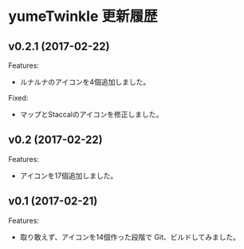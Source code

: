 yumeTwinkle 更新履歴
=======================================================================

## v0.2.1 (2017-02-22)

Features:

* ルナルナのアイコンを4個追加しました。

Fixed:

* マップとStaccalのアイコンを修正しました。


## v0.2 (2017-02-22)

Features:

* アイコンを17個追加しました。


## v0.1 (2017-02-21)

Features:

* 取り敢えず、アイコンを14個作った段階で Git、ビルドしてみました。
